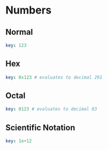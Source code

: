 # Numbers

## Normal

```yaml
key: 123
```

## Hex

```yaml
key: 0x123 # evaluates to decimal 291
```

## Octal

```yaml
key: 0123 # evaluates to decimal 83
```

## Scientific Notation

```yaml
key: 1e+12
```